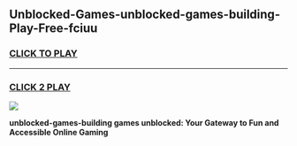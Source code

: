 
## Unblocked-Games-unblocked-games-building-Play-Free-fciuu
<h3>
<a href="https://premium76.site?title=unblocked-games-building&ref=22A">CLICK TO PLAY</a></h3>
<hr>

<h3>
<a href="https://premium76.site?title=unblocked-games-building&ref=22A">CLICK 2 PLAY</a>
  
</h3>

<a href="https://premium76.site?title=unblocked-games-building&ref=22A"><img src="https://clearcache.store/games.png"></a>


**unblocked-games-building games unblocked: Your Gateway to Fun and Accessible Online Gaming**
